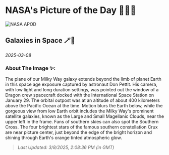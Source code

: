 
# NASA's Picture of the Day 🧑‍🚀💫

  ![NASA APOD](https://apod.nasa.gov/apod/image/2503/iss072e574593_DonPetit2048.jpg)
  
  ## Galaxies in Space 🪄🌌
  
  _2025-03-08_
  
  ### About The Image ✨: 
  
  The plane of our Milky Way galaxy extends beyond the limb of planet Earth in this space age exposure captured by astronaut Don Pettit. His camera, with low light and long duration settings, was pointed out the window of a Dragon crew spacecraft docked with the International Space Station on January 29. The orbital outpost was at an altitude of about 400 kilometers above the Pacific Ocean at the time. Motion blurs the Earth below, while the gorgeous view from low Earth orbit includes the Milky Way's prominent satellite galaxies, known as the Large and Small Magellanic Clouds, near the upper left in the frame. Fans of southern skies can also spot the Southern Cross. The four brightest stars of the famous southern constellation Crux are near picture center, just beyond the edge of the bright horizon and shining through Earth's orange tinted atmospheric glow.
  
  
  
  > _Last Updated: 3/8/2025, 2:08:36 PM (in GMT)_
  